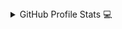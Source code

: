 <details>
  <summary>GitHub Profile Stats 💻</summary>
  <br/>
    <a href="https://github.com/anuraghazra/github-readme-stats"><img alt="GitHub Stats" src="https://github-readme-stats.vercel.app/api/?username=podchez&show_icons=true&count_private=true&theme=react&hide_border=true" height="192px"/></a>
    <a href="https://github.com/anuraghazra/github-readme-stats"><img alt="Top Languages" src="https://github-readme-stats.vercel.app/api/top-langs/?username=podchez&langs_count=8&layout=compact&theme=react&hide_border=true&hide=Jupyter%20Notebook" height="192px"/></a>
  <br/>
</details> 
